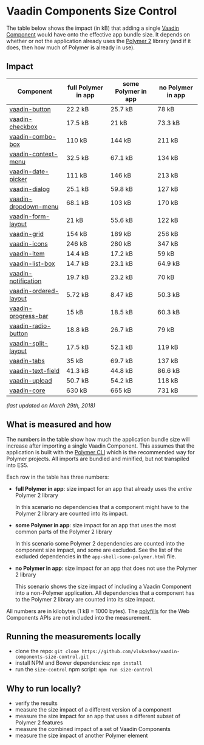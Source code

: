 # Vaadin Components Size Control

The table below shows the impact (in kB) that adding a single [Vaadin Component](https://vaadin.com/components) would have onto the effective app bundle size. It depends on whether or not the application already uses the [Polymer 2](https://www.polymer-project.org/) library (and if it does, then how much of Polymer is already in use).


## Impact

| Component                   | full Polymer in app | some Polymer in app | no Polymer in app |
|-----------------------------|--------------|--------------|------------|
| [vaadin-button][01]         | 22.2 kB      | 25.7 kB      | 78 kB      |
| [vaadin-checkbox][02]       | 17.5 kB      | 21 kB        | 73.3 kB    |
| [vaadin-combo-box][03]      | 110 kB       | 144 kB       | 211 kB     |
| [vaadin-context-menu][04]   | 32.5 kB      | 67.1 kB      | 134 kB     |
| [vaadin-date-picker][05]    | 111 kB       | 146 kB       | 213 kB     |
| [vaadin-dialog][06]         | 25.1 kB      | 59.8 kB      | 127 kB     |
| [vaadin-dropdown-menu][07]  | 68.1 kB      | 103 kB       | 170 kB     |
| [vaadin-form-layout][08]    | 21 kB        | 55.6 kB      | 122 kB     |
| [vaadin-grid][09]           | 154 kB       | 189 kB       | 256 kB     |
| [vaadin-icons][10]          | 246 kB       | 280 kB       | 347 kB     |
| [vaadin-item][11]           | 14.4 kB      | 17.2 kB      | 59 kB      |
| [vaadin-list-box][12]       | 14.7 kB      | 23.1 kB      | 64.9 kB    |
| [vaadin-notification][13]   | 19.7 kB      | 23.2 kB      | 70 kB      |
| [vaadin-ordered-layout][14] | 5.72 kB      | 8.47 kB      | 50.3 kB    |
| [vaadin-progress-bar][15]   | 15 kB        | 18.5 kB      | 60.3 kB    |
| [vaadin-radio-button][16]   | 18.8 kB      | 26.7 kB      | 79 kB      |
| [vaadin-split-layout][17]   | 17.5 kB      | 52.1 kB      | 119 kB     |
| [vaadin-tabs][18]           | 35 kB        | 69.7 kB      | 137 kB     |
| [vaadin-text-field][19]     | 41.3 kB      | 44.8 kB      | 86.6 kB    |
| [vaadin-upload][20]         | 50.7 kB      | 54.2 kB      | 118 kB     |
| [vaadin-core][21]           | 630 kB       | 665 kB       | 731 kB     |

[01]: https://github.com/vaadin/vaadin-button (see the <vaadin-button> repo on GitHub)
[02]: https://github.com/vaadin/vaadin-checkbox (see the <vaadin-checkbox> repo on GitHub)
[03]: https://github.com/vaadin/vaadin-combo-box (see the <vaadin-combo-box> repo on GitHub)
[04]: https://github.com/vaadin/vaadin-context-menu (see the <vaadin-context-menu> repo on GitHub)
[05]: https://github.com/vaadin/vaadin-date-picker (see the <vaadin-date-picker> repo on GitHub)
[06]: https://github.com/vaadin/vaadin-dialog (see the <vaadin-dialog> repo on GitHub)
[07]: https://github.com/vaadin/vaadin-dropdown-menu (see the <vaadin-dropdown-menu> repo on GitHub)
[08]: https://github.com/vaadin/vaadin-form-layout (see the <vaadin-form-layout> repo on GitHub)
[09]: https://github.com/vaadin/vaadin-grid (see the <vaadin-grid> repo on GitHub)
[10]: https://github.com/vaadin/vaadin-icons (see the <vaadin-icons> repo on GitHub)
[11]: https://github.com/vaadin/vaadin-item (see the <vaadin-item> repo on GitHub)
[12]: https://github.com/vaadin/vaadin-list-box (see the <vaadin-list-box> repo on GitHub)
[13]: https://github.com/vaadin/vaadin-notification (see the <vaadin-notification> repo on GitHub)
[14]: https://github.com/vaadin/vaadin-ordered-layout (see the <vaadin-ordered-layout> repo on GitHub)
[15]: https://github.com/vaadin/vaadin-progress-bar (see the <vaadin-progress-bar> repo on GitHub)
[16]: https://github.com/vaadin/vaadin-radio-button (see the <vaadin-radio-button> repo on GitHub)
[17]: https://github.com/vaadin/vaadin-split-layout (see the <vaadin-split-layout> repo on GitHub)
[18]: https://github.com/vaadin/vaadin-tabs (see the <vaadin-tabs> repo on GitHub)
[19]: https://github.com/vaadin/vaadin-text-field (see the <vaadin-text-field> repo on GitHub)
[20]: https://github.com/vaadin/vaadin-upload (see the <vaadin-upload> repo on GitHub)
[21]: https://github.com/vaadin/vaadin-core (see the <vaadin-core> repo on GitHub)

_(last updated on March 29th, 2018)_


## What is measured and how

The numbers in the table show how much the application bundle size will increase after importing a single Vaadin Component. This assumes that the application is built with the [Polymer CLI](https://www.polymer-project.org/2.0/docs/tools/polymer-cli) which is the recommended way for Polymer projects. All imports are bundled and minified, but not transpiled into ES5.

Each row in the table has three numbers:
 - **full Polymer in app**: size impact for an app that already uses the _entire_ Polymer 2 library

    In this scenario no dependencies that a component might have to the Polymer 2 library are counted into its impact.

 - **some Polymer in app**: size impact for an app that uses the most common parts of the Polymer 2 library

    In this scenario some Polymer 2 dependencies are counted into the component size impact, and some are excluded. See the list of the excluded dependencies in the `app-shell-some-polymer.html` file.

 - **no Polymer in app**: size impact for an app that does not use the Polymer 2 library

    This scenario shows the size impact of including a Vaadin Component into a non-Polymer application. All dependencies that a component has to the Polymer 2 library are counted into its size impact.


All numbers are in kilobytes (1 kB = 1000 bytes). The [polyfills](https://github.com/webcomponents/webcomponentsjs) for the Web Components APIs are not included into the measurement.


## Running the measurements locally

 - clone the repo: `git clone https://github.com/vlukashov/vaadin-components-size-control.git`
 - install NPM and Bower dependencies: `npm install`
 - run the `size-control` npm script: `npm run size-control`


## Why to run locally?

 - verify the results
 - measure the size impact of a different version of a component
 - measure the size impact for an app that uses a different subset of Polymer 2 features
 - measure the combined impact of a set of Vaadin Components
 - measure the size impact of another Polymer element
